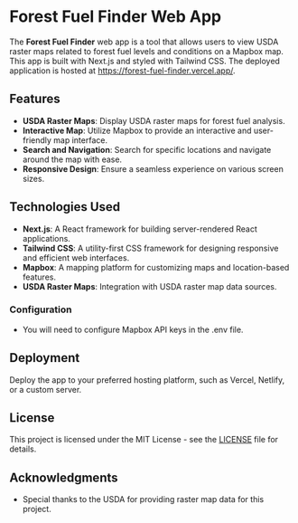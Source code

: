 # Forest Fuel Finder Web App

The **Forest Fuel Finder** web app is a tool that allows users to view USDA raster maps related to forest fuel levels and conditions on a Mapbox map. This app is built with Next.js and styled with Tailwind CSS. The deployed application is hosted at https://forest-fuel-finder.vercel.app/. 

## Features

- **USDA Raster Maps**: Display USDA raster maps for forest fuel analysis.
- **Interactive Map**: Utilize Mapbox to provide an interactive and user-friendly map interface.
- **Search and Navigation**: Search for specific locations and navigate around the map with ease.
- **Responsive Design**: Ensure a seamless experience on various screen sizes.

## Technologies Used

- **Next.js**: A React framework for building server-rendered React applications.
- **Tailwind CSS**: A utility-first CSS framework for designing responsive and efficient web interfaces.
- **Mapbox**: A mapping platform for customizing maps and location-based features.
- **USDA Raster Maps**: Integration with USDA raster map data sources.

### Configuration

- You will need to configure Mapbox API keys in the .env file.

## Deployment

Deploy the app to your preferred hosting platform, such as Vercel, Netlify, or a custom server.

## License

This project is licensed under the MIT License - see the [LICENSE](LICENSE) file for details.

## Acknowledgments

- Special thanks to the USDA for providing raster map data for this project.
